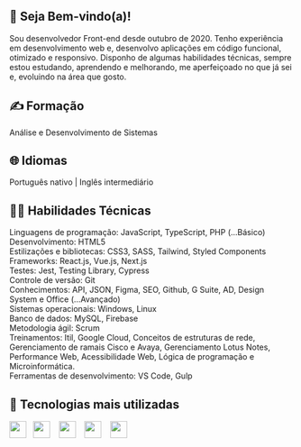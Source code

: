 ## 🤝 Seja Bem-vindo(a)!

Sou desenvolvedor Front-end desde outubro de 2020.
Tenho experiência em desenvolvimento web e, desenvolvo aplicações em código funcional, otimizado e responsivo.
Disponho de algumas habilidades técnicas, sempre estou estudando, aprendendo e melhorando, me aperfeiçoado no que já sei e, evoluindo na área que gosto.

## ✍️ Formação
Análise e Desenvolvimento de Sistemas

## 🌐 Idiomas
Português nativo | Inglês intermediário

## 🧑‍💻 Habilidades Técnicas
Linguagens de programação: JavaScript, TypeScript, PHP (...Básico)<br>
Desenvolvimento: HTML5<br>
Estilizações e bibliotecas: CSS3, SASS, Tailwind, Styled Components<br>
Frameworks: React.js, Vue.js, Next.js<br>
Testes: Jest, Testing Library, Cypress<br>
Controle de versão: Git<br>
Conhecimentos: API, JSON, Figma, SEO, Github, G Suite, AD, Design System e Office (...Avançado)<br>
Sistemas operacionais: Windows, Linux<br>
Banco de dados: MySQL, Firebase<br>
Metodologia ágil: Scrum<br>
Treinamentos: Itil, Google Cloud, Conceitos de estruturas de rede, Gerenciamento de ramais Cisco e Avaya, Gerenciamento Lotus Notes, Performance Web, Acessibilidade Web, Lógica de programação e Microinformática.<br>
Ferramentas de desenvolvimento: VS Code, Gulp<br>

## 🤙 Tecnologias mais utilizadas

<img src="https://cdn.jsdelivr.net/gh/devicons/devicon/icons/html5/html5-original.svg" height="30" width="30" />&nbsp;&nbsp;
<img src="https://cdn.jsdelivr.net/gh/devicons/devicon/icons/css3/css3-original.svg" height="30" width="30" />&nbsp;&nbsp;&nbsp;
<img src="https://cdn.jsdelivr.net/gh/devicons/devicon/icons/sass/sass-original.svg" height="30" width="30" />&nbsp;&nbsp;&nbsp;
<img src="https://cdn.jsdelivr.net/gh/devicons/devicon/icons/javascript/javascript-original.svg" height="30" width="30" />&nbsp;&nbsp;&nbsp;
<img src="https://cdn.jsdelivr.net/gh/devicons/devicon/icons/react/react-original.svg" height="30" width="30" />&nbsp;&nbsp;&nbsp;

          
          
          
          
          







                


